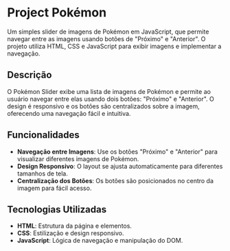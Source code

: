 # Project Pokémon

Um simples slider de imagens de Pokémon em JavaScript, que permite navegar entre as imagens usando botões de "Próximo" e "Anterior". O projeto utiliza HTML, CSS e JavaScript para exibir imagens e implementar a navegação.

## Descrição

O Pokémon Slider exibe uma lista de imagens de Pokémon e permite ao usuário navegar entre elas usando dois botões: "Próximo" e "Anterior". O design é responsivo e os botões são centralizados sobre a imagem, oferecendo uma navegação fácil e intuitiva.

## Funcionalidades

* **Navegação entre Imagens**: Use os botões "Próximo" e "Anterior" para visualizar diferentes imagens de Pokémon.
* **Design Responsivo**: O layout se ajusta automaticamente para diferentes tamanhos de tela.
* **Centralização dos Botões**: Os botões são posicionados no centro da imagem para fácil acesso.

## Tecnologias Utilizadas

* **HTML**: Estrutura da página e elementos.
* **CSS**: Estilização e design responsivo.
* **JavaScript**: Lógica de navegação e manipulação do DOM.
